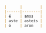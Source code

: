 ```markdown
|      |        |
|------|--------|
| é    | amos   |
| aste | asteis |
| ó    | aron   |
```
<!--stackedit_data:
eyJoaXN0b3J5IjpbNjYyNjgwNDU1LC0yMDg4NzQ2NjEyXX0=
-->